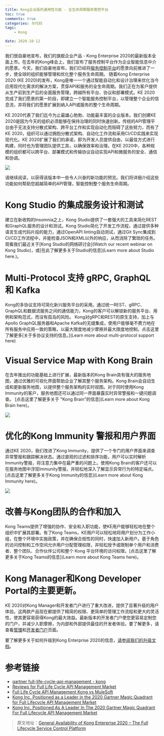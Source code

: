 ```yaml
---
title: Kong企业版的通用性功能 - 全生命周期服务管控平台
toc: true
comments: true
categories: 与代码
tags: 
	- Kong

date: 2020-10-12
---
```


我们很自豪地宣布，我们的旗舰企业产品 - Kong Enterprise 2020的最新版本全面上市。在去年的Kong峰会上，我们宣布了服务控制平台作为企业智能信息中介的愿景。今天，我们自豪地宣布，我们已经将[服务控制平台](https://konghq.com/products/service-control-platform/)的愿景向前推进了一步，使全球的组织能够管理和优化整个服务生命周期。 随着Kong Enterprise 2020 (KE 2020)的发布，Kong是唯一一个通过智能自动化和设计治理来优化当今应用现代化需求的解决方案，贯穿API和服务的全生命周期。我们正在为客户提供从生产前到生产后的全面服务管理，跨越所有平台、协议和部署模式。KE 2020完成了我们愿景的第一阶段，即建立一个智能服务控制平台，以管理整个企业的信息流，并将我们的愿景扩展到纳入API或服务的整个生命周期。

KE 2020代表了我们迄今为止最雄心勃勃、功能最丰富的企业版本。我们创建KE 2020是因为今天的组织必须能够在保持治理的同时快速创新。传统的API管理平台由于无法支持分散式架构、跨平台工作和实现自动化而阻碍了这些努力，而有了KE 2020，组织可以通过拥抱分散式架构、自动化工作流和采用CI/CD实践来实现现代化。KE 2020扩展了我们的承诺，即为开发人员提供自由，以最佳方式进行构建，同时也为管理团队提供工具，以确保效率和治理。在KE 2020中，各种规模的组织都可以跨平台、部署模式和传输协议自动实现API和微服务的安全、通信和协调。

![](https://2tjosk2rxzc21medji3nfn1g-wpengine.netdna-ssl.com/wp-content/uploads/2019/10/KE-2020-Header-e1569997958497.png)

请继续阅读，以获得该版本中一些令人兴奋的新功能的预览。我们将详细介绍这些功能如何帮助您超越简单的API管理，智能控制整个服务生命周期。

#  Kong Studio 的集成服务设计和测试

建立在新收购的Insomnia之上，Kong Studio提供了一套强大的工具来简化REST和GraphQL服务的设计和测试。Kong Studio简化了开发工作流程，通过提供多种语言生成代码片段的能力，通过OpenAPI linting自动测试，通过Git Sync集成到CI/CD工作流程中，并能检查JSON和XML以外的响应，从而消除了繁琐的任务。观看我们最近关于[Kong Studio的网络研讨会](Watch our recent webinar on Kong Studio)，或[在此了解更多关于Studio的信息](Learn more about Studio here.)。

# Multi-Protocol 支持 gRPC, GraphQL 和 Kafka

Kong的多协议支持可简化新兴服务平台的采用。通过统一REST、gRPC、GraphQL和数据流服务之间的通信能力，Kong的客户可以解锁新的服务平台、用例和架构范式，而没有孤岛的风险。 Kong对gRPC和REST的原生支持，加上与Apollo GraphQL服务器和Apache Kafka的无缝集成，使用户能够毫不费力地在所有服务中应用一致的策略，以最大限度地减少摩擦并最大限度地控制。点击这里了解更多[关于多协议支持的信息。](Learn more about multi-protocol support here)

# Visual Service Map with Kong Brain

在去年推出的功能基础上进行扩展，最新版本的Kong Brain具有强大的服务地图，通过优雅的可视化界面帮助企业了解其整个服务架构。Kong Brain会自动生成和更新服务地图，以提供整个服务架构的实时视图。对于同时使用Kong Immunity的客户，服务地图还可以通过同一界面暴露实时异常警报和一键问题调查。 [点击这里了解更多关于 "Kong Brain"的信息](Learn more about Kong Brain here)。

![](https://2tjosk2rxzc21medji3nfn1g-wpengine.netdna-ssl.com/wp-content/uploads/2019/10/Service-Map-2.gif)

# 优化的Kong Immunity 警报和用户界面

通过KE 2020，我们改进了Kong Immunity，提供了一个专门的用户界面来调查异常警报和跟踪解决状态。通过直观的过滤和排序功能，用户可以实时解析Immunity警报，将注意力集中在最严重的问题上。使用Kong Brain的客户还可以在服务地图中浮现Immunity警报，并轻松地深入了解显示异常行为的特定端点。[点击这里了解更多关于Kong Immunity的信息](Learn more about Kong Immunity here)。

![](https://2tjosk2rxzc21medji3nfn1g-wpengine.netdna-ssl.com/wp-content/uploads/2019/10/Immunity-10.1.gif)

# 改善与Kong团队的合作和加入

Kong Teams提供了增强的协作、安全和入职功能，使KE用户能够轻松地在整个组织中扩展其部署。有了Kong Teams，KE用户可以轻松地将用户划分为工作小组，在整个环境中实施政策，并在确保合规性的同时，快速加入新用户。基于角色的访问控制和工作空间允许用户分配管理权限，并轻松授予或限制单个用户和消费者、整个团队、合作伙伴公司和整个 Kong 平台环境的访问权限。[点击这里了解更多关于Kong Teams的信息](Learn more about Kong Teams here)。

# Kong Manager和Kong Developer Portal的主要更新。

KE 2020对Kong Manager和开发者门户进行了重大改进，提供了显著升级的用户体验。这两款产品现在都提供了精简的权限、更简单的管理工作流程和更大的灵活性，使其更容易获得Kong的最大效益。最新版本的开发者门户使您更容易定制您的门户，并减少入职摩擦，为内部和外部提供最佳的开发者体验。要了解更多，请查看[管理](https://konghq.com/products/kong-manager)和[开发者门户](https://konghq.com/products/kong-enterprise/dev-portal)页面。

要了解更多关于如何升级到Kong Enterprise 2020的信息，[请参阅我们的升级文档](https://docs.konghq.com/enterprise/)。

# 参考链接

- [gartner full-life-cycle-api-management - kong](https://www.gartner.com/reviews/market/full-life-cycle-api-management/vendor/kong)
- [Reviews for Full Life Cycle API Management Market](https://www.gartner.com/reviews/market/full-life-cycle-api-management)
- [ Full Life Cycle API Management Kong vs MuleSoft](https://www.gartner.com/reviews/market/full-life-cycle-api-management/compare/kong-vs-mulesoft)
- [Kong Inc. Positioned as a Leader in the 2020 Gartner Magic Quadrant for Full Lifecycle API Management Market](https://www.prnewswire.com/news-releases/kong-inc-positioned-as-a-leader-in-the-2020-gartner-magic-quadrant-for-full-lifecycle-api-management-market-301138565.html)
- [Kong Inc. Positioned As A Leader In The 2020 Gartner Magic Quadrant For Full Lifecycle API Management Market](https://aithority.com/it-and-devops/cloud/kong-inc-positioned-as-a-leader-in-the-2020-gartner-magic-quadrant-for-full-lifecycle-api-management-market/)

> 原文地址：[General Availability of Kong Enterprise 2020 – The Full Lifecycle Service Control Platform](https://konghq.com/blog/General-Availability-of-Kong-Enterprise-2020)




